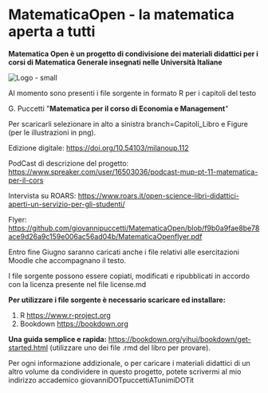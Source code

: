 # MatematicaOpen - la matematica aperta a tutti

**Matematica Open è un progetto di condivisione dei materiali didattici per i corsi di Matematica Generale insegnati nelle Università Italiane**

![Logo - small](https://github.com/giovannipuccetti/MatematicaOpen/assets/74778934/e59c33f1-98a4-4772-af53-ef98428ea458)

Al momento sono presenti i file sorgente in formato R per i capitoli del testo

G. Puccetti
"**Matematica per il corso di Economia e Management**"

Per scaricarli selezionare in alto a sinistra branch=Capitoli_Libro e Figure (per le illustrazioni in png).

Edizione digitale: https://doi.org/10.54103/milanoup.112

PodCast di descrizione del progetto: https://www.spreaker.com/user/16503036/podcast-mup-pt-11-matematica-per-il-cors

Intervista su ROARS: https://www.roars.it/open-science-libri-didattici-aperti-un-servizio-per-gli-studenti/

Flyer: https://github.com/giovannipuccetti/MatematicaOpen/blob/f9b0a9fae8be78ace9d26a9c159e006ac56ad04b/MatematicaOpenflyer.pdf

Entro fine Giugno saranno caricati anche i file relativi alle esercitazioni Moodle che accompagnano il testo.

I file sorgente possono essere copiati, modificati e ripubblicati in accordo con la licenza presente nel file license.md

**Per utilizzare i file sorgente è necessario scaricare ed installare:**

1) R https://www.r-project.org
2) Bookdown https://bookdown.org

**Una guida semplice e rapida:**
https://bookdown.org/yihui/bookdown/get-started.html
(utilizzare uno dei file .rmd del libro per provare).

Per ogni informazione addizionale, o per caricare i materiali didattici di un altro volume
da condividere in questo progetto,
potete scrivermi al mio indirizzo accademico giovanniDOTpuccettiATunimiDOTit
